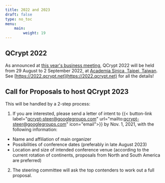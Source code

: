```yaml
---
title: 2022 and 2023
draft: false
type: no_toc
menu:
    main:
        weight: 19
---
```


## QCrypt 2022
As announced at [this year's business meeting](/sessions/business/), QCrypt 2022 will be held from 29 August to 2 September 2022, at [Academia Sinica, Taipei, Taiwan](https://www.openstreetmap.org/way/127948707#map=18/25.04105/121.61144). See [https://2022.qcrypt.net](https://2022.qcrypt.net) for all the details!

## Call for Proposals to host QCrypt 2023
This will be handled by a 2-step process:
1. If you are interested, please send a letter of intent to
{{< button-link label="qcrypt-steer@googlegroups.com" url="mailto:qcrypt-steer@googlegroups.com" icon="email">}}
by Nov. 1, 2021, with the following information:
- Name and affiliation of main organizer
- Possibilities of conference dates (preferably in late August 2023)
- Location and size of intended conference venue (according to the current rotation of continents, proposals from North and South America are preferred)
2. The steering committee will ask the top contenders to work out a full proposal.
